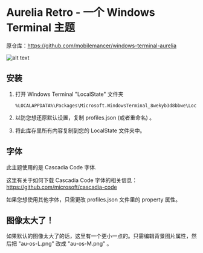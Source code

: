 # Aurelia Retro - 一个 Windows Terminal 主题
原仓库：<https://github.com/mobilemancer/windows-terminal-aurelia>

![alt text][logo]

[logo]: https://raw.githubusercontent.com/mobilemancer/windows-terminal-aurelia/master/demo.jpg "Windows Terminal 上的 Aurelia 主题 "

## 安装

1. 打开 Windows Terminal "LocalState" 文件夹

   ```
   %LOCALAPPDATA%\Packages\Microsoft.WindowsTerminal_8wekyb3d8bbwe\LocalState
   ```

2. 以防您想还原默认设置，复制 profiles.json (或者重命名) 。

3. 将此库存里所有内容复制到您的 LocalState 文件夹中。

## 字体

此主题使用的是 Cascadia Code 字体.

这里有关于如何下载 Cascadia Code 字体的相关信息： <https://github.com/microsoft/cascadia-code>

 如果您想使用其他字体，只需更改 profiles.json 文件里的 property 属性。
 
 ## 图像太大了！
 
 如果默认的图像太大了的话，这里有一个更小一点的。只需编辑背景图片属性，然后把 "au-os-L.png" 改成 "au-os-M.png" 。
